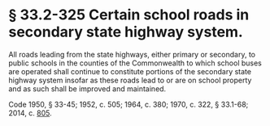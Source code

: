 # § 33.2-325 Certain school roads in secondary state highway system.

<p>All roads leading from the state highways, either primary or secondary, to public schools in the counties of the Commonwealth to which school buses are operated shall continue to constitute portions of the secondary state highway system insofar as these roads lead to or are on school property and as such shall be improved and maintained.</p><p>Code 1950, § 33-45; 1952, c. 505; 1964, c. 380; 1970, c. 322, § 33.1-68; 2014, c. <a href='http://lis.virginia.gov/cgi-bin/legp604.exe?141+ful+CHAP0805'>805</a>.</p>